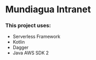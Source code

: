 # Mundiagua Intranet
### This project uses:
- Serverless Framework
- Kotlin
- Dagger
- Java AWS SDK 2
